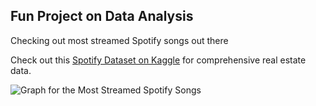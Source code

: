 ## Fun Project on Data Analysis

Checking out most streamed Spotify songs out there

Check out this [Spotify Dataset on Kaggle](https://www.kaggle.com/datasets/asaniczka/top-spotify-songs-in-73-countries-daily-updated) for comprehensive real estate data.

![Graph for the Most Streamed Spotify Songs]()
